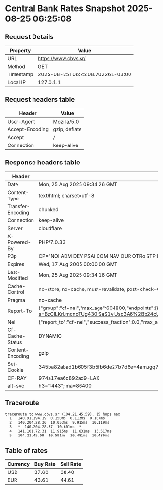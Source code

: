 # Central Bank Rates Snapshot 2025-08-25 06:25:08
## Request Details

| Property | Value |
|----------|-------|
| URL | https://www.cbvs.sr/ |
| Method | GET |
| Timestamp | 2025-08-25T06:25:08.702261-03:00 |
| Local IP | 127.0.1.1 |
    
## Request headers table

| Header | Value |
|--------|-------|
| User-Agent | Mozilla/5.0 |
| Accept-Encoding | gzip, deflate |
| Accept | */* |
| Connection | keep-alive |

    
## Response headers table
| Header | Value |
|--------|-------|
| Date | Mon, 25 Aug 2025 09:34:26 GMT |
| Content-Type | text/html; charset=utf-8 |
| Transfer-Encoding | chunked |
| Connection | keep-alive |
| Server | cloudflare |
| X-Powered-By | PHP/7.0.33 |
| P3p | CP="NOI ADM DEV PSAi COM NAV OUR OTRo STP IND DEM" |
| Expires | Wed, 17 Aug 2005 00:00:00 GMT |
| Last-Modified | Mon, 25 Aug 2025 09:34:16 GMT |
| Cache-Control | no-store, no-cache, must-revalidate, post-check=0, pre-check=0 |
| Pragma | no-cache |
| Report-To | {"group":"cf-nel","max_age":604800,"endpoints":[{"url":"https://a.nel.cloudflare.com/report/v4?s=BzClLKrLmcnoTUg430ISaS1vjUsc3A6%2Bb24cU7ftn%2BCS%2B%2F0a0SDktFWnw%2BzcSH3L5fYklrDHxy%2BEoKBaYBq63urwNyaRshhpmy0A"}]} |
| Nel | {"report_to":"cf-nel","success_fraction":0.0,"max_age":604800} |
| Cf-Cache-Status | DYNAMIC |
| Content-Encoding | gzip |
| Set-Cookie | 345ba82abad1b605f3b5fb6de27b7d6e=4amugq7vdgrtbl6245k08armd0; HttpOnly; Path=/ |
| CF-RAY | 974a17ea6c892ad9-LAX |
| alt-svc | h3=":443"; ma=86400 |

## Traceroute 

```
traceroute to www.cbvs.sr (104.21.45.59), 15 hops max
  1   140.91.194.19  0.150ms  0.113ms  0.107ms 
  2   140.204.28.36  10.053ms  9.915ms  10.119ms 
  3   *  140.204.28.37  10.601ms  * 
  4   141.101.72.31  11.915ms  11.831ms  15.517ms 
  5   104.21.45.59  10.591ms  10.481ms  10.486ms 

```

## Table of rates

| Currency | Buy Rate | Sell Rate |
|----------|----------|-----------|
| USD | 37.60 | 38.40 |
| EUR | 43.61 | 44.61 |
